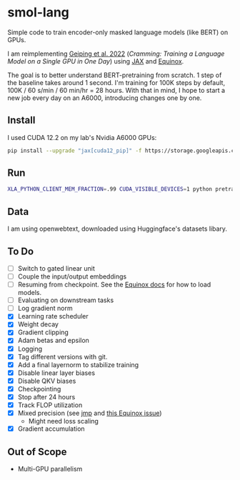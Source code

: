 # smol-lang

Simple code to train encoder-only masked language models (like BERT) on GPUs.

I am reimplementing [Geiping et al. 2022](https://arxiv.org/abs/2212.14034) (*Cramming: Training a Language Model on a Single GPU in One Day*) using [JAX](https://jax.readthedocs.io/en/latest/index.html) and [Equinox](https://docs.kidger.site/equinox/).

The goal is to better understand BERT-pretraining from scratch.
1 step of the baseline takes around 1 second.
I'm training for 100K steps by default, 100K / 60 s/min / 60 min/hr = 28 hours.
With that in mind, I hope to start a new job every day on an A6000, introducing changes one by one.
## Install

I used CUDA 12.2 on my lab's Nvidia A6000 GPUs:

```sh
pip install --upgrade "jax[cuda12_pip]" -f https://storage.googleapis.com/jax-releases/jax_cuda_releases.html
```

## Run

```sh
XLA_PYTHON_CLIENT_MEM_FRACTION=.99 CUDA_VISIBLE_DEVICES=1 python pretrain.py
```

## Data

I am using openwebtext, downloaded using Huggingface's datasets libary.

## To Do

* [ ] Switch to gated linear unit
* [ ] Couple the input/output embeddings
* [ ] Resuming from checkpoint. See the [Equinox docs](https://docs.kidger.site/equinox/examples/serialisation/) for how to load models.
* [ ] Evaluating on downstream tasks
* [ ] Log gradient norm
* [x] Learning rate scheduler
* [x] Weight decay
* [x] Gradient clipping
* [x] Adam betas and epsilon
* [x] Logging
* [x] Tag different versions with git.
* [x] Add a final layernorm to stabilize training
* [x] Disable linear layer biases
* [x] Disable QKV biases
* [x] Checkpointing
* [x] Stop after 24 hours
* [x] Track FLOP utilization
* [x] Mixed precision (see [jmp](https://github.com/google-deepmind/jmp) and [this Equinox issue](https://github.com/patrick-kidger/equinox/issues/221))
  * Might need loss scaling
* [x] Gradient accumulation

## Out of Scope

* Multi-GPU parallelism
